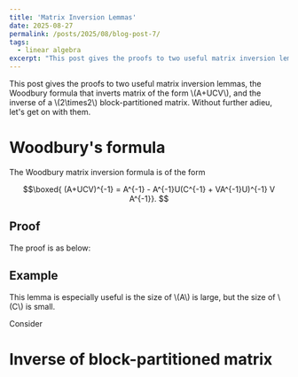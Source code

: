 ```yaml
---
title: 'Matrix Inversion Lemmas'
date: 2025-08-27
permalink: /posts/2025/08/blog-post-7/
tags:
  - linear algebra
excerpt: "This post gives the proofs to two useful matrix inversion lemmas, the Woodbury formula that inverts matrix of the form \\(A+UCV\\), and the inverse of a \\(2\times2\\) block-partitioned matrix."
---
```


This post gives the proofs to two useful matrix inversion lemmas, the Woodbury formula that inverts matrix of the form \\(A+UCV\\), and the inverse of a \\(2\times2\\) block-partitioned matrix. Without further adieu, let's get on with them.

# Woodbury's formula
The Woodbury matrix inversion formula is of the form
<p>

$$\boxed{
(A+UCV)^{-1} = A^{-1} - A^{-1}U(C^{-1} + VA^{-1}U)^{-1} V A^{-1}}.
$$
</p>

## Proof
The proof is as below:


## Example
This lemma is especially useful is the size of \\(A\\) is large, but the size of \\(C\\) is small.

Consider



# Inverse of block-partitioned matrix